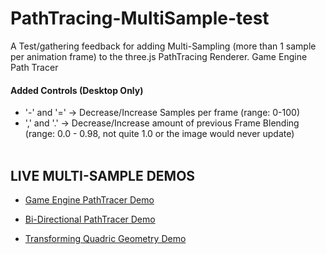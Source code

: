 # PathTracing-MultiSample-test
A Test/gathering feedback for adding Multi-Sampling (more than 1 sample per animation frame) to the three.js PathTracing Renderer.
Game Engine Path Tracer 
<br>
<h4>Added Controls (Desktop Only)</h4>

* '-' and '=' -> Decrease/Increase Samples per frame (range: 0-100)
* ',' and '.' -> Decrease/Increase amount of previous Frame Blending (range: 0.0 - 0.98, not quite 1.0 or the image would never update)
<br><br>

<h2>LIVE MULTI-SAMPLE DEMOS</h2>

* [Game Engine PathTracer Demo](https://erichlof.github.io/PathTracing-MultiSample-test/GameEngine_PathTracer.html)

* [Bi-Directional PathTracer Demo](https://erichlof.github.io/PathTracing-MultiSample-test/Bi-Directional_PathTracing.html)

* [Transforming Quadric Geometry Demo](https://erichlof.github.io/PathTracing-MultiSample-test/Transforming_Quadric_Geometry_Showcase.html)
